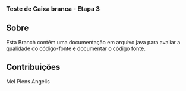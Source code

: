### Teste de Caixa branca - Etapa 3


## Sobre
Esta Branch contém uma documentação em arquivo java para avaliar a qualidade do código-fonte e documentar o código fonte.


## Contribuições
Mel Plens Angelis

